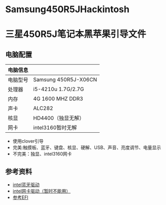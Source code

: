 # Samsung450R5JHackintosh
# 三星450R5J笔记本黑苹果引导文件
## 电脑配置
| 电脑信息  |    |
| ------ | -------- |
| 电脑型号 |  Samsung 450R5J-X06CN |
| 处理器 |  i5-4210u 1.7G/2.7G |
| 内存 |  4G 1600 MHZ DDR3 |
| 声卡 |  ALC282 |
| 核显 |  HD4400（独显无解） |
| 网卡 |  intel3160暂时无解 |
- 使用clover引导
- 完美:触摸板、蓝牙、键盘、核显、硬解、USB、声音、亮度调节、电量显示
- 不完美：独显、intel3160网卡
## 参考资料
- [intel蓝牙驱动](https://github.com/zxystd/IntelBluetoothFirmware)
- [intel网卡驱动（暂时不能用）](https://github.com/zxystd/AppleIntelWifiAdapter)
- [参考EFI](http://bbs.pcbeta.com/viewthread-1820924-1-1.html)
